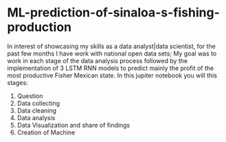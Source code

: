 # ML-prediction-of-sinaloa-s-fishing-production

In interest of showcasing my skills as a data analyst|data scientist, for the past few months I have work with national open data sets; 
My goal was to work in each stage of the data analysis process followed by the implementation of 3 LSTM RNN models to predict mainly the profit
of the most productive Fisher Mexican state. 
In this jupiter notebook you will this stages:
  1. Question
  2. Data collecting 
  3. Data cleaning
  4. Data analysis
  5. Data Visualization and share of findings
  6. Creation of Machine 
